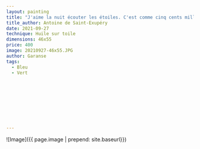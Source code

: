 ```yaml
---
layout: painting
title: "J'aime la nuit écouter les étoiles. C'est comme cinq cents millions de grelots."       
title_author: Antoine de Saint-Exupéry                                                           
date: 2021-09-27
technique: Huile sur toile 
dimensions: 46x55
price: 400
image: 20210927-46x55.JPG
author: Garanse
tags:
  - Bleu
  - Vert
  
  
  
  
  
  
  
  
  
---
```

![Image]({{ page.image | prepend: site.baseurl}})

